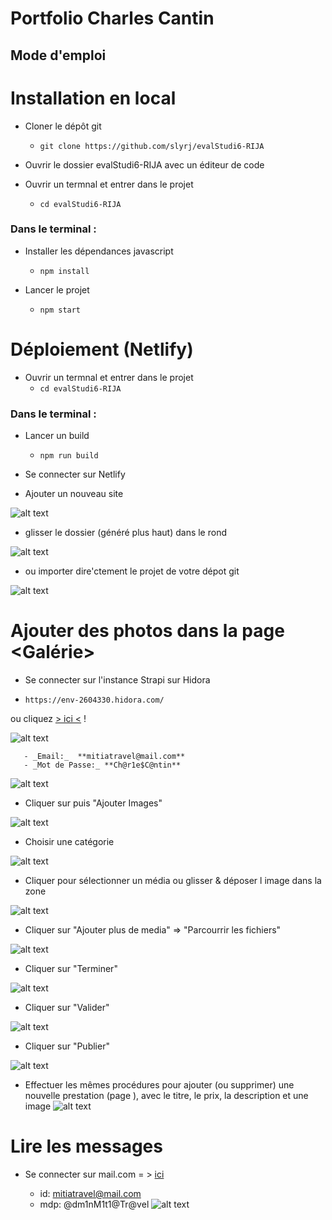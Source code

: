 # Portfolio  Charles Cantin

## Mode d'emploi 

Installation en local
=====================

* Cloner le dépôt git
  * ````git clone https://github.com/slyrj/evalStudi6-RIJA````

* Ouvrir le dossier evalStudi6-RIJA avec un éditeur de code

* Ouvrir un termnal et entrer dans le projet
  * ````cd evalStudi6-RIJA```` 

### Dans le terminal :
 
* Installer les dépendances javascript    
  * ````npm install````

* Lancer le projet
  * ````npm start````



Déploiement (Netlify)
====================
* Ouvrir un termnal et entrer dans le projet
  * ````cd evalStudi6-RIJA```` 

### Dans le terminal :
 
* Lancer un build    
  * ````npm run build````

* Se connecter sur Netlify

* Ajouter un nouveau site

![alt text](https://github.com/slyrj/evalStudi6-RIJA/blob/main/img_md/md1.png)

* glisser le dossier <build> (généré plus haut) dans le rond

![alt text](https://github.com/slyrj/evalStudi6-RIJA/blob/main/img_md/md2.png)
 
* ou importer dire'ctement le projet de votre dépot git 

![alt text](https://github.com/slyrj/evalStudi6-RIJA/blob/main/img_md/md3.png)



Ajouter des photos dans la page <Galérie>
==========================================

* Se connecter sur l'instance Strapi sur Hidora 

 * ````https://env-2604330.hidora.com/```` 

ou cliquez [> ici <](https://env-2604330.hidora.com/admin/auth/login) !

![alt text](https://github.com/slyrj/evalStudi6-RIJA/blob/main/img_md/md4.png)
	
       - _Email:_  **mitiatravel@mail.com**       
       - _Mot de Passe:_ **Ch@r1e$C@ntin** 

![alt text](https://github.com/slyrj/evalStudi6-RIJA/blob/main/img_md/md5.png)

* Cliquer sur <Images> puis  "Ajouter Images"

![alt text](https://github.com/slyrj/evalStudi6-RIJA/blob/main/img_md/md6.png)

* Choisir une catégorie 





![alt text](https://github.com/slyrj/evalStudi6-RIJA/blob/main/img_md/md7.png)

* Cliquer pour sélectionner un média ou glisser & déposer l image dans la zone

![alt text](https://github.com/slyrj/evalStudi6-RIJA/blob/main/img_md/md8.png)

* Cliquer sur "Ajouter plus de media" => "Parcourrir les fichiers"

![alt text](https://github.com/slyrj/evalStudi6-RIJA/blob/main/img_md/md9.png)

* Cliquer sur  "Terminer" 

![alt text](https://github.com/slyrj/evalStudi6-RIJA/blob/main/img_md/md10.png)

* Cliquer sur "Valider" 

![alt text](https://github.com/slyrj/evalStudi6-RIJA/blob/main/img_md/md11.png)

* Cliquer sur "Publier" 

![alt text](https://github.com/slyrj/evalStudi6-RIJA/blob/main/img_md/md12.png)




* Effectuer les mêmes procédures  pour ajouter (ou supprimer) une nouvelle prestation (page <prestations>), avec le titre, le prix, la description et une image 
![alt text](https://github.com/slyrj/evalStudi6-RIJA/blob/main/img_md/md14.png)


Lire les messages
=================

* Se connecter sur mail.com  = > [ici](https://www.mail.com/) 

  - id: mitiatravel@mail.com
  - mdp: @dm1nM1t1@Tr@vel 
![alt text](https://github.com/slyrj/evalStudi6-RIJA/blob/main/img_md/md13.png)

